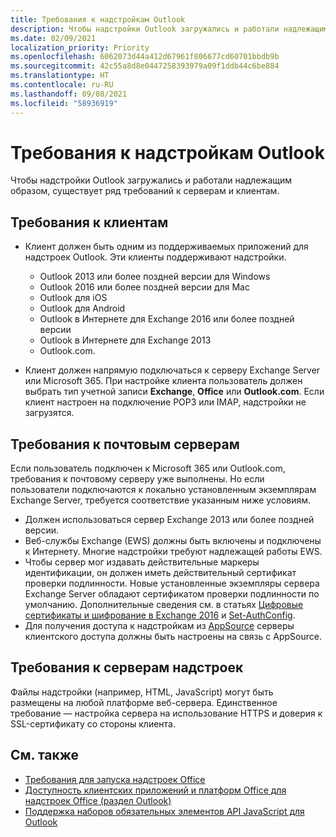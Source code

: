 ```yaml
---
title: Требования к надстройкам Outlook
description: Чтобы надстройки Outlook загружались и работали надлежащим образом, существует ряд требований к серверам и клиентам.
ms.date: 02/09/2021
localization_priority: Priority
ms.openlocfilehash: 6062073d44a412d67961f806677cd60701bbdb9b
ms.sourcegitcommit: 42c55a8d8e0447258393979a09f1ddb44c6be884
ms.translationtype: HT
ms.contentlocale: ru-RU
ms.lasthandoff: 09/08/2021
ms.locfileid: "58936919"
---
```

# <a name="outlook-add-in-requirements"></a>Требования к надстройкам Outlook

Чтобы надстройки Outlook загружались и работали надлежащим образом, существует ряд требований к серверам и клиентам.

## <a name="client-requirements"></a>Требования к клиентам

- Клиент должен быть одним из поддерживаемых приложений для надстроек Outlook. Эти клиенты поддерживают надстройки.

  - Outlook 2013 или более поздней версии для Windows
  - Outlook 2016 или более поздней версии для Mac
  - Outlook для iOS
  - Outlook для Android
  - Outlook в Интернете для Exchange 2016 или более поздней версии
  - Outlook в Интернете для Exchange 2013
  - Outlook.com.

- Клиент должен напрямую подключаться к серверу Exchange Server или Microsoft 365. При настройке клиента пользователь должен выбрать тип учетной записи **Exchange**, **Office** или **Outlook.com**. Если клиент настроен на подключение POP3 или IMAP, надстройки не загрузятся.

## <a name="mail-server-requirements"></a>Требования к почтовым серверам

Если пользователь подключен к Microsoft 365 или Outlook.com, требования к почтовому серверу уже выполнены. Но если пользователи подключаются к локально установленным экземплярам Exchange Server, требуется соответствие указанным ниже условиям.

- Должен использоваться сервер Exchange 2013 или более поздней версии.
- Веб-службы Exchange (EWS) должны быть включены и подключены к Интернету. Многие надстройки требуют надлежащей работы EWS.
- Чтобы сервер мог издавать действительные маркеры идентификации, он должен иметь действительный сертификат проверки подлинности. Новые установленные экземпляры сервера Exchange Server обладают сертификатом проверки подлинности по умолчанию. Дополнительные сведения см. в статьях [Цифровые сертификаты и шифрование в Exchange 2016](/Exchange/architecture/client-access/certificates) и [Set-AuthConfig](/powershell/module/exchange/organization/Set-AuthConfig).
- Для получения доступа к надстройкам из [AppSource](https://appsource.microsoft.com/marketplace/apps?product=office&page=1&src=office&corrid=a35323d5-0e3d-4cc0-ba44-57537d74aae8&omexanonuid=581941df-1c6f-4eda-89e7-651af8aeaeb2) серверы клиентского доступа должны быть настроены на связь с AppSource.

## <a name="add-in-server-requirements"></a>Требования к серверам надстроек

Файлы надстройки (например, HTML, JavaScript) могут быть размещены на любой платформе веб-сервера. Единственное требование — настройка сервера на использование HTTPS и доверия к SSL-сертификату со стороны клиента.

## <a name="see-also"></a>См. также

- [Требования для запуска надстроек Office](../concepts/requirements-for-running-office-add-ins.md)
- [Доступность клиентских приложений и платформ Office для надстроек Office (раздел Outlook)](../overview/office-add-in-availability.md#outlook)
- [Поддержка наборов обязательных элементов API JavaScript для Outlook](../reference/requirement-sets/outlook-api-requirement-sets.md#requirement-sets-supported-by-exchange-servers-and-outlook-clients)

